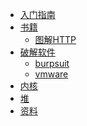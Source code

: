 <!-- docs/_sidebar.md -->

* [入门指南](rumen)
* [书籍](books/) 
   * [图解HTTP](book/)
* [破解软件](pojie/jieshao)
   * [burpsuit](pojie/burpsuit)
   * [vmware](pojie/vmware)
* [内核]()
* [堆]()  
* [资料]()  
